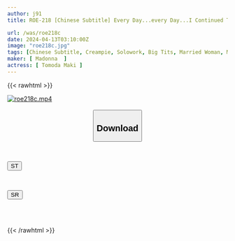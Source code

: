 ```yaml
---
author: j91
title: ROE-218 [Chinese Subtitle] Every Day...every Day...I Continued To Be Molested By Fingertips Covered In Aphrodisiac, And I Became A Creampie Meat Urinal Dripping With Love Juices... Maki Tomoda

url: /was/roe218c
date: 2024-04-13T03:10:00Z
image: "roe218c.jpg"
tags: [Chinese Subtitle, Creampie, Solowork, Big Tits, Married Woman, Mature Woman, Drug	]
maker: [ Madonna  ]
actress: [ Tomoda Maki ]
---
```



{{< rawhtml >}}

<div class="video" data-videoid="kw3zO73YBvir1a">
    <a href="javascript:;">
        <img src="/was/roe218c/roe218c.jpg" width="WIDTH" height="HEIGHT" alt="roe218c.mp4" loading="lazy">
    </a>
</div>

<script type="text/javascript" src="https://j91.asia/asset/on-demand-st.js"></script>

<br>
  <link rel="stylesheet" href="https://j91.asia/asset/bs5.css">
  
  <center>
  <button class="btn btn-primary" type="button" data-bs-toggle="collapse" data-bs-target=".multi-collapse" aria-expanded="false" aria-controls="multiCollapseExample1 multiCollapseExample2"><h2>Download</h2></button></center>
</p>
<div class="row">
  <div class="col">
    <div class="collapse multi-collapse" id="multiCollapseExample1">
      <div class="card card-body">
	      	      <br>
<div class="buttons">  
<p><a href="https://streamtape.to/v/kw3zO73YBvir1a" target="_blank"><button class="btn-hover color-3"><i class="fa fa-download"></i> ST</button></a></p></div>
    </div>
  </div>
</div>
  <div class="col">
    <div class="collapse multi-collapse" id="multiCollapseExample2">
      <div class="card card-body">
	      <br>
<div class="buttons">
<p><a href="https://rubystm.com/drnotlwu6vwu" target="_blank"><button class="btn-hover color-9"><i class="fa fa-download"></i> SR</button></a></p></div>
<br><br>
      </div>
    </div>
  </div>
</div>

{{< /rawhtml >}}